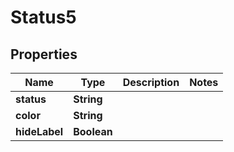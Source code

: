 

# Status5


## Properties

| Name | Type | Description | Notes |
|------------ | ------------- | ------------- | -------------|
|**status** | **String** |  |  |
|**color** | **String** |  |  |
|**hideLabel** | **Boolean** |  |  |



